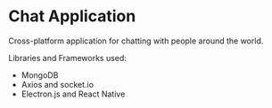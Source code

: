 <h1>Chat Application</h1>

<p>Cross-platform application for chatting with people around the world.</p>

<p>Libraries and Frameworks used:</p>
<ul>
  <li>MongoDB</li>
  <li>Axios and socket.io</li>
  <li>Electron.js and React Native</li>
</ul>
